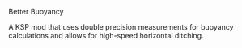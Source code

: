 Better Buoyancy

A KSP mod that uses double precision measurements for buoyancy calculations and allows for high-speed horizontal ditching.